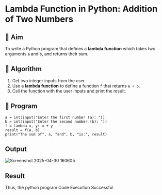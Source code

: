 # Lambda Function in Python: Addition of Two Numbers

## 🎯 Aim
To write a Python program that defines a **lambda function** which takes two arguments `a` and `b`, and returns their sum.

## 🧠 Algorithm
1. Get two integer inputs from the user.
2. Use a **lambda function** to define a function `f` that returns `a + b`.
3. Call the function with the user inputs and print the result.

## 🧾 Program
```
a = int(input("Enter the first number (a): "))
b = int(input("Enter the second number (b): "))
f = lambda x, y: x + y
result = f(a, b)
print("The sum of", a, "and", b, "is:", result)
```
## Output
![Screenshot 2025-04-30 160605](https://github.com/user-attachments/assets/25f349df-3071-4d76-adf1-55bd49a223af)

## Result
Thus, the python program Code Execution Successful
